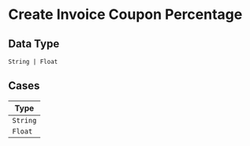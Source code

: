 
# Create Invoice Coupon Percentage

## Data Type

`String | Float`

## Cases

| Type |
|  --- |
| `String` |
| `Float` |

